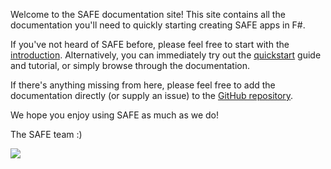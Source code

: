 Welcome to the SAFE documentation site! This site contains all the documentation you'll need to quickly starting creating SAFE apps in F#.

If you've not heard of SAFE before, please feel free to start with the [introduction](intro.md). Alternatively, you can immediately try out the [quickstart](quickstart.md) guide and tutorial, or simply browse through the documentation.

If there's anything missing from here, please feel free to add the documentation directly (or supply an issue) to the [GitHub repository](https://github.com/SAFE-Stack/docs).

We hope you enjoy using SAFE as much as we do!

The SAFE team :)

![](img/safe-logo.png)